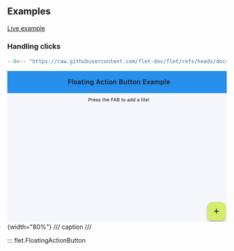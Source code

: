 ## Examples

[Live example](https://flet-controls-gallery.fly.dev/buttons/floatingactionbutton)

### Handling clicks

```python
--8<-- "https://raw.githubusercontent.com/flet-dev/flet/refs/heads/docs/sdk/python/examples/controls/floating-action-button/handling-clicks.py"
```

![handling-clicks](https://raw.githubusercontent.com/flet-dev/flet/docs/sdk/python/examples/controls/floating-action-button/media/handling-clicks.gif){width="80%"}
/// caption
///

::: flet.FloatingActionButton
